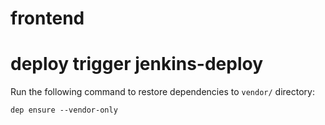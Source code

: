 # frontend
# deploy trigger jenkins-deploy
Run the following command to restore dependencies to `vendor/` directory:

    dep ensure --vendor-only
